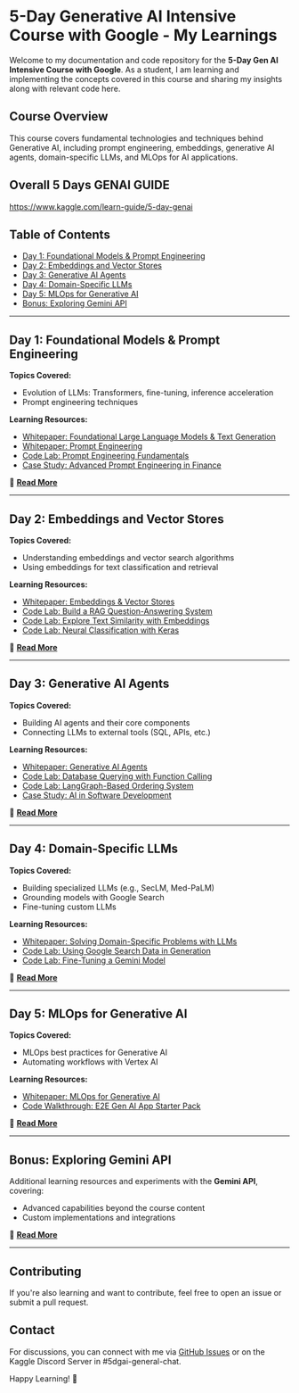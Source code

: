 # 5-Day Generative AI Intensive Course with Google - My Learnings

Welcome to my documentation and code repository for the **5-Day Gen AI Intensive Course with Google**. As a student, I am learning and implementing the concepts covered in this course and sharing my insights along with relevant code here.

## Course Overview
This course covers fundamental technologies and techniques behind Generative AI, including prompt engineering, embeddings, generative AI agents, domain-specific LLMs, and MLOps for AI applications.

## Overall 5 Days GENAI GUIDE
https://www.kaggle.com/learn-guide/5-day-genai

## Table of Contents
- [Day 1: Foundational Models & Prompt Engineering](#day-1-foundational-models--prompt-engineering)
- [Day 2: Embeddings and Vector Stores](#day-2-embeddings-and-vector-stores)
- [Day 3: Generative AI Agents](#day-3-generative-ai-agents)
- [Day 4: Domain-Specific LLMs](#day-4-domain-specific-llms)
- [Day 5: MLOps for Generative AI](#day-5-mlops-for-generative-ai)
- [Bonus: Exploring Gemini API](#bonus-exploring-gemini-api)

---
## Day 1: Foundational Models & Prompt Engineering
**Topics Covered:**
- Evolution of LLMs: Transformers, fine-tuning, inference acceleration
- Prompt engineering techniques

**Learning Resources:**
- [Whitepaper: Foundational Large Language Models & Text Generation](#)
- [Whitepaper: Prompt Engineering](#)
- [Code Lab: Prompt Engineering Fundamentals](#)
- [Case Study: Advanced Prompt Engineering in Finance](#)

📌 **[Read More](./docs/day1.md)**

---
## Day 2: Embeddings and Vector Stores
**Topics Covered:**
- Understanding embeddings and vector search algorithms
- Using embeddings for text classification and retrieval

**Learning Resources:**
- [Whitepaper: Embeddings & Vector Stores](#)
- [Code Lab: Build a RAG Question-Answering System](#)
- [Code Lab: Explore Text Similarity with Embeddings](#)
- [Code Lab: Neural Classification with Keras](#)

📌 **[Read More](./docs/day2.md)**

---
## Day 3: Generative AI Agents
**Topics Covered:**
- Building AI agents and their core components
- Connecting LLMs to external tools (SQL, APIs, etc.)

**Learning Resources:**
- [Whitepaper: Generative AI Agents](#)
- [Code Lab: Database Querying with Function Calling](#)
- [Code Lab: LangGraph-Based Ordering System](#)
- [Case Study: AI in Software Development](#)

📌 **[Read More](./docs/day3.md)**

---
## Day 4: Domain-Specific LLMs
**Topics Covered:**
- Building specialized LLMs (e.g., SecLM, Med-PaLM)
- Grounding models with Google Search
- Fine-tuning custom LLMs

**Learning Resources:**
- [Whitepaper: Solving Domain-Specific Problems with LLMs](#)
- [Code Lab: Using Google Search Data in Generation](#)
- [Code Lab: Fine-Tuning a Gemini Model](#)

📌 **[Read More](./docs/day4.md)**

---
## Day 5: MLOps for Generative AI
**Topics Covered:**
- MLOps best practices for Generative AI
- Automating workflows with Vertex AI

**Learning Resources:**
- [Whitepaper: MLOps for Generative AI](#)
- [Code Walkthrough: E2E Gen AI App Starter Pack](#)

📌 **[Read More](./docs/day5.md)**

---
## Bonus: Exploring Gemini API
Additional learning resources and experiments with the **Gemini API**, covering:
- Advanced capabilities beyond the course content
- Custom implementations and integrations

📌 **[Read More](./docs/bonus.md)**

---
## Contributing
If you're also learning and want to contribute, feel free to open an issue or submit a pull request.

## Contact
For discussions, you can connect with me via [GitHub Issues](#) or on the Kaggle Discord Server in #5dgai-general-chat.

Happy Learning! 🚀
